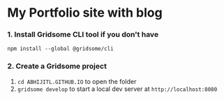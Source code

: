 # My Portfolio site with blog

### 1. Install Gridsome CLI tool if you don't have

`npm install --global @gridsome/cli`

### 2. Create a Gridsome project

1. `cd ABHIJITL.GITHUB.IO` to open the folder
2. `gridsome develop` to start a local dev server at `http://localhost:8080`

